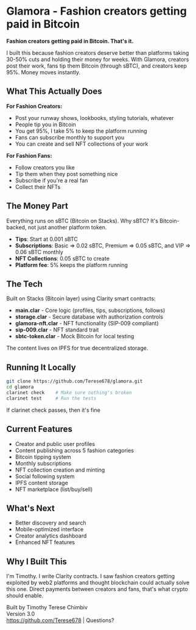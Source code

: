 # Glamora - Fashion creators getting paid in Bitcoin

**Fashion creators getting paid in Bitcoin. That's it.**

I built this because fashion creators deserve better than platforms taking 30-50% cuts and holding their money for weeks. With Glamora, creators post their work, fans tip them Bitcoin (through sBTC), and creators keep 95%. Money moves instantly.

## What This Actually Does

**For Fashion Creators:**
- Post your runway shows, lookbooks, styling tutorials, whatever
- People tip you in Bitcoin
- You get 95%, I take 5% to keep the platform running
- Fans can subscribe monthly to support you
- You can create and sell NFT collections of your work

**For Fashion Fans:**
- Follow creators you like
- Tip them when they post something nice
- Subscribe if you're a real fan
- Collect their NFTs

## The Money Part

Everything runs on sBTC (Bitcoin on Stacks). Why sBTC? It's Bitcoin-backed, not just another platform token.

- **Tips**: Start at 0.001 sBTC 
- **Subscriptions**: Basic => 0.02 sBTC, Premium => 0.05 sBTC, and VIP => 0.06 sBTC monthly
- **NFT Collections**: 0.05 sBTC to create 
- **Platform fee**: 5% keeps the platform running

## The Tech

Built on Stacks (Bitcoin layer) using Clarity smart contracts:

- **main.clar** - Core logic (profiles, tips, subscriptions, follows)
- **storage.clar** - Secure database with authorization controls
- **glamora-nft.clar** - NFT functionality (SIP-009 compliant)
- **sip-009.clar** - NFT standard trait
- **sbtc-token.clar** - Mock Bitcoin for local testing

The content lives on IPFS for true decentralized storage.

## Running It Locally
```bash
git clone https://github.com/Terese678/glamora.git
cd glamora
clarinet check    # Make sure nothing's broken
clarinet test     # Run the tests
```
If clarinet check passes, then it's fine

## Current Features

- Creator and public user profiles  
- Content publishing across 5 fashion categories  
- Bitcoin tipping system  
- Monthly subscriptions  
- NFT collection creation and minting  
- Social following system  
- IPFS content storage  
- NFT marketplace (list/buy/sell)  

## What's Next

- Better discovery and search
- Mobile-optimized interface
- Creator analytics dashboard
- Enhanced NFT features

## Why I Built This

I'm Timothy. I write Clarity contracts. I saw fashion creators getting exploited by web2 platforms and thought blockchain could actually solve this one. Direct payments between creators and fans, that's what crypto should enable.

Built by Timothy Terese Chimbiv  
Version 3.0  
https://github.com/Terese678 | Questions? 
